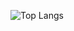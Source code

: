 


![Top Langs](https://github-readme-stats.vercel.app/api/top-langs/?username=rafiardian&layout=compact)


